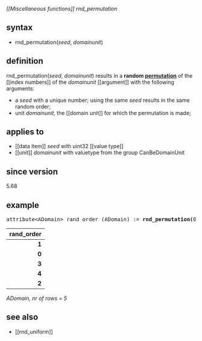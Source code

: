 *[[Miscellaneous functions]] rnd_permutation*

## syntax

- rnd_permutation(*seed*, *domainunit*)

## definition

rnd_permutation(*seed*, *domainunit*) results in a **random [permutation](https://en.wikipedia.org/wiki/Permutation)** of the [[index numbers]] of the *domainunit* [[argument]] with the following arguments:

- a *seed* with a unique number; using the same *seed* results in the same random order;
- unit *domainunit*, the [[domain unit]] for which the permutation is made;

## applies to

- [[data item]] *seed* with uint32 [[value type]]
- [[unit]] *domainunit* with valuetype from the group CanBeDomainUnit

## since version

5.68

## example

<pre>
attribute&lt;ADomain&gt; rand_order (ADomain) := <B>rnd_permutation(</B>0, ADomain<B>)</B>;
</pre>

| **rand_order** |
|---------------:|
| **1**          |
| **0**          |
| **3**          |
| **4**          |
| **2**          |

*ADomain, nr of rows = 5*

## see also

- [[rnd_uniform]]